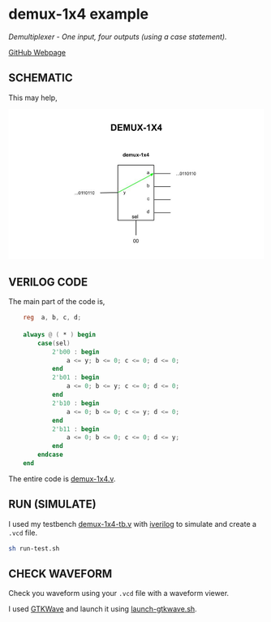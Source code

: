# demux-1x4 example

_Demultiplexer - One input, four outputs (using a case statement)._

[GitHub Webpage](https://jeffdecola.github.io/my-systemverilog-examples/)

## SCHEMATIC

This may help,

![IMAGE - demux-1x4.jpg - IMAGE](../../../docs/pics/demux-1x4.jpg)

## VERILOG CODE

The main part of the code is,

```verilog
    reg  a, b, c, d;

    always @ ( * ) begin
        case(sel)
            2'b00 : begin
                a <= y; b <= 0; c <= 0; d <= 0;
            end
            2'b01 : begin
                a <= 0; b <= y; c <= 0; d <= 0;
            end
            2'b10 : begin
                a <= 0; b <= 0; c <= y; d <= 0;
            end
            2'b11 : begin
                a <= 0; b <= 0; c <= 0; d <= y;
            end
        endcase
    end
```

The entire code is
[demux-1x4.v](demux-1x4.v).

## RUN (SIMULATE)

I used my testbench
[demux-1x4-tb.v](demux-1x4-tb.v) with
[iverilog](https://github.com/JeffDeCola/my-cheat-sheets/tree/master/hardware/tools/simulation/iverilog-cheat-sheet)
to simulate and create a `.vcd` file.

```bash
sh run-test.sh
```

## CHECK WAVEFORM

Check you waveform using your `.vcd` file with a waveform viewer.

I used [GTKWave](https://github.com/JeffDeCola/my-cheat-sheets/tree/master/hardware/tools/simulation/gtkwave-cheat-sheet)
and launch it using
[launch-gtkwave.sh](launch-gtkwave.sh).
